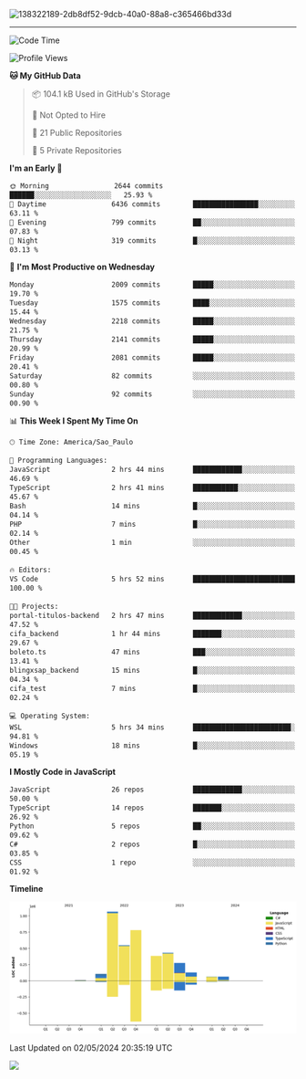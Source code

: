 
![138322189-2db8df52-9dcb-40a0-88a8-c365466bd33d](https://user-images.githubusercontent.com/89656623/214648213-d698ffe7-0c15-4728-8ac0-3e241011cc78.gif)

---

<!--START_SECTION:waka-->
![Code Time](http://img.shields.io/badge/Code%20Time-76%20hrs%2058%20mins-blue)

![Profile Views](http://img.shields.io/badge/Profile%20Views-7-blue)

**🐱 My GitHub Data** 

> 📦 104.1 kB Used in GitHub's Storage 
 > 
> 🚫 Not Opted to Hire
 > 
> 📜 21 Public Repositories 
 > 
> 🔑 5 Private Repositories 
 > 
**I'm an Early 🐤** 

```text
🌞 Morning                2644 commits        ██████░░░░░░░░░░░░░░░░░░░   25.93 % 
🌆 Daytime                6436 commits        ████████████████░░░░░░░░░   63.11 % 
🌃 Evening                799 commits         ██░░░░░░░░░░░░░░░░░░░░░░░   07.83 % 
🌙 Night                  319 commits         █░░░░░░░░░░░░░░░░░░░░░░░░   03.13 % 
```
📅 **I'm Most Productive on Wednesday** 

```text
Monday                   2009 commits        █████░░░░░░░░░░░░░░░░░░░░   19.70 % 
Tuesday                  1575 commits        ████░░░░░░░░░░░░░░░░░░░░░   15.44 % 
Wednesday                2218 commits        █████░░░░░░░░░░░░░░░░░░░░   21.75 % 
Thursday                 2141 commits        █████░░░░░░░░░░░░░░░░░░░░   20.99 % 
Friday                   2081 commits        █████░░░░░░░░░░░░░░░░░░░░   20.41 % 
Saturday                 82 commits          ░░░░░░░░░░░░░░░░░░░░░░░░░   00.80 % 
Sunday                   92 commits          ░░░░░░░░░░░░░░░░░░░░░░░░░   00.90 % 
```


📊 **This Week I Spent My Time On** 

```text
🕑︎ Time Zone: America/Sao_Paulo

💬 Programming Languages: 
JavaScript               2 hrs 44 mins       ████████████░░░░░░░░░░░░░   46.69 % 
TypeScript               2 hrs 41 mins       ███████████░░░░░░░░░░░░░░   45.67 % 
Bash                     14 mins             █░░░░░░░░░░░░░░░░░░░░░░░░   04.14 % 
PHP                      7 mins              █░░░░░░░░░░░░░░░░░░░░░░░░   02.14 % 
Other                    1 min               ░░░░░░░░░░░░░░░░░░░░░░░░░   00.45 % 

🔥 Editors: 
VS Code                  5 hrs 52 mins       █████████████████████████   100.00 % 

🐱‍💻 Projects: 
portal-titulos-backend   2 hrs 47 mins       ████████████░░░░░░░░░░░░░   47.52 % 
cifa_backend             1 hr 44 mins        ███████░░░░░░░░░░░░░░░░░░   29.67 % 
boleto.ts                47 mins             ███░░░░░░░░░░░░░░░░░░░░░░   13.41 % 
blingxsap_backend        15 mins             █░░░░░░░░░░░░░░░░░░░░░░░░   04.34 % 
cifa_test                7 mins              █░░░░░░░░░░░░░░░░░░░░░░░░   02.24 % 

💻 Operating System: 
WSL                      5 hrs 34 mins       ████████████████████████░   94.81 % 
Windows                  18 mins             █░░░░░░░░░░░░░░░░░░░░░░░░   05.19 % 
```

**I Mostly Code in JavaScript** 

```text
JavaScript               26 repos            ████████████░░░░░░░░░░░░░   50.00 % 
TypeScript               14 repos            ███████░░░░░░░░░░░░░░░░░░   26.92 % 
Python                   5 repos             ██░░░░░░░░░░░░░░░░░░░░░░░   09.62 % 
C#                       2 repos             █░░░░░░░░░░░░░░░░░░░░░░░░   03.85 % 
CSS                      1 repo              ░░░░░░░░░░░░░░░░░░░░░░░░░   01.92 % 
```



**Timeline**

![Lines of Code chart](https://raw.githubusercontent.com/NatanB4/NatanB4/main/assets/bar_graph.png)


 Last Updated on 02/05/2024 20:35:19 UTC
<!--END_SECTION:waka-->
    
  <a href="mailto:natanbarbosa027@gmail.com"><img src="https://img.shields.io/badge/Gmail-D14836?style=for-the-badge&logo=gmail&logoColor=white" target="_blank"></a>

